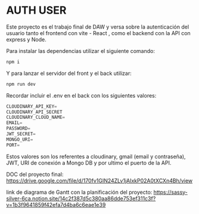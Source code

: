 # AUTH USER

Este proyecto es el trabajo final de DAW y versa sobre la autenticación del usuario tanto el frontend con vite - React , como el backend con la API con express y Node.

Para instalar las dependencias utilizar el siguiente comando:

```jsx
npm i
```

Y para lanzar el servidor del front y el back utilizar:

```jsx
npm run dev
```

Recordar incluir el .env en el back con los siguientes valores:

```jsx
CLOUDINARY_API_KEY=
CLOUDINARY_API_SECRET
CLOUDINARY_CLOUD_NAME=
EMAIL=
PASSWORD=
JWT_SECRET=
MONGO_URI=
PORT=
```

Estos valores son los referentes a cloudinary, gmail (email y contraseña), JWT, URI de conexión a Mongo DB y por ultimo el puerto de la API.

DOC del proyecto final: https://drive.google.com/file/d/170fv1GIN24ZLv1jAIxkP02A0tXCXn4Bh/view

link de diagrama de Gantt con la planificación del proyecto: https://sassy-silver-6ca.notion.site/14c2f387d5c380aa86dde753ef311c3f?v=1b3f9641859f42efa7d4ba6c6eae1e39
